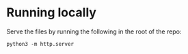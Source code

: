 # Running locally

Serve the files by running the following in the root of the repo:

`python3 -m http.server`